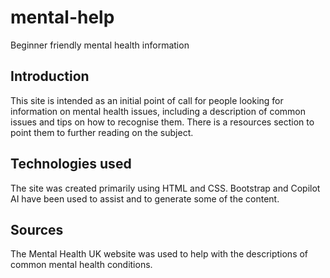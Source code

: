 # mental-help

Beginner friendly mental health information

## Introduction

This site is intended as an initial point of call for people looking for information on mental health issues, including a description of common issues and tips on how to recognise them. There is a resources section to point them to further reading on the subject.

## Technologies used

The site was created primarily using HTML and CSS. Bootstrap and Copilot AI have been used to assist and to generate some of the content.

## Sources

The Mental Health UK website was used to help with the descriptions of common mental health conditions.

